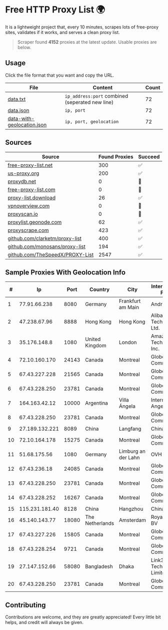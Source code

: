 
# Free HTTP Proxy List 🌍

It is a lightweight project that, every 10 minutes, scrapes lots of free-proxy sites, validates if it works, and serves a clean proxy list.


> Scraper found **4152** proxies at the latest update. Usable proxies are below.

## Usage

Click the file format that you want and copy the URL.


|File|Content|Count|
|----|-------|-----|
|[data.txt](https://raw.githubusercontent.com/themiralay/Proxy-List-World/master/data.txt)|`ip_address:port` combined (seperated new line)|72|
|[data.json](https://raw.githubusercontent.com/themiralay/Proxy-List-World/master/data.json)|`ip, port`|72|
|[data-with-geolocation.json](https://raw.githubusercontent.com/themiralay/Proxy-List-World/master/data-with-geolocation.json)|`ip, port, geolocation`|72|

## Sources

|Source|Found Proxies|Succeed|
|------|-------------|-------|
|[free-proxy-list.net](https://free-proxy-list.net)|300|✅|
|[us-proxy.org](https://www.us-proxy.org)|200|✅|
|[proxydb.net](http://proxydb.net)|0|🚫|
|[free-proxy-list.com](https://free-proxy-list.com/?page=&port=&type%5B%5D=http&type%5B%5D=https&up_time=0&search=Search)|0|🚫|
|[proxy-list.download](https://www.proxy-list.download/HTTP)|26|✅|
|[vpnoverview.com](https://vpnoverview.com/privacy/anonymous-browsing/free-proxy-servers)|0|🚫|
|[proxyscan.io](https://www.proxyscan.io)|0|🚫|
|[proxylist.geonode.com](https://proxylist.geonode.com/api/proxy-list?limit=300&page=1&sort_by=lastChecked&sort_type=desc&protocols=http,https)|62|✅|
|[proxyscrape.com](https://api.proxyscrape.com/v2/?request=displayproxies&protocol=http&timeout=10000&country=all&ssl=all&anonymity=all)|423|✅|
|[github.com/clarketm/proxy-list](https://raw.githubusercontent.com/clarketm/proxy-list/master/proxy-list-raw.txt)|400|✅|
|[github.com/monosans/proxy-list](https://raw.githubusercontent.com/monosans/proxy-list/main/proxies/http.txt)|194|✅|
|[github.com/TheSpeedX/PROXY-List](https://raw.githubusercontent.com/TheSpeedX/PROXY-List/master/http.txt)|2547|✅|


## Sample Proxies With Geolocation Info

|#|Ip|Port|Country|City|Internet Service Provider|
|-|--|----|-------|----|-------------------------|
|1|77.91.66.238|8080|Germany|Frankfurt am Main|Andrii Hrosh|
|2|47.238.67.96|8888|Hong Kong|Hong Kong|Alibaba (US) Technology Co., Ltd.|
|3|35.176.148.8|1080|United Kingdom|London|Amazon Technologies Inc.|
|4|72.10.160.170|24143|Canada|Montreal|GloboTech Communications|
|5|67.43.227.228|21565|Canada|Montreal|GloboTech Communications|
|6|67.43.228.250|23781|Canada|Montreal|GloboTech Communications|
|7|164.163.42.12|10000|Argentina|Villa Ángela|Interret Villa Angela SRL|
|8|67.43.228.250|23781|Canada|Montreal|GloboTech Communications|
|9|27.189.132.221|8089|China|Langfang|Chinanet|
|10|72.10.164.178|15275|Canada|Montreal|GloboTech Communications|
|11|51.68.175.56|1080|Germany|Limburg an der Lahn|OVH SAS|
|12|67.43.236.18|24085|Canada|Montreal|GloboTech Communications|
|13|67.43.228.250|23781|Canada|Montreal|GloboTech Communications|
|14|67.43.228.252|16267|Canada|Montreal|GloboTech Communications|
|15|115.231.181.40|8128|China|Hangzhou|China Telecom|
|16|45.140.143.77|18080|The Netherlands|Amsterdam|RoyaleHosting BV|
|17|67.43.227.226|15805|Canada|Montreal|GloboTech Communications|
|18|67.43.228.254|9721|Canada|Montreal|GloboTech Communications|
|19|27.147.152.66|58080|Bangladesh|Dhaka|Link3 Technologies Limited|
|20|67.43.228.250|23781|Canada|Montreal|GloboTech Communications|



## Contributing

Contributions are welcome, and they are greatly appreciated! Every
little bit helps, and credit will always be given.

